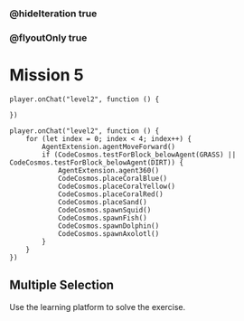 ### @hideIteration true
### @flyoutOnly true
# Mission 5

```blocks
player.onChat("level2", function () {
    
})
```

```template
player.onChat("level2", function () {
    for (let index = 0; index < 4; index++) {
        AgentExtension.agentMoveForward()
        if (CodeCosmos.testForBlock_belowAgent(GRASS) || CodeCosmos.testForBlock_belowAgent(DIRT)) {
            AgentExtension.agent360()
            CodeCosmos.placeCoralBlue()
            CodeCosmos.placeCoralYellow()
            CodeCosmos.placeCoralRed()
            CodeCosmos.placeSand()
            CodeCosmos.spawnSquid()
            CodeCosmos.spawnFish()
            CodeCosmos.spawnDolphin()
            CodeCosmos.spawnAxolotl()
        }
    }
})
```

## Multiple Selection
Use the learning platform to solve the exercise.